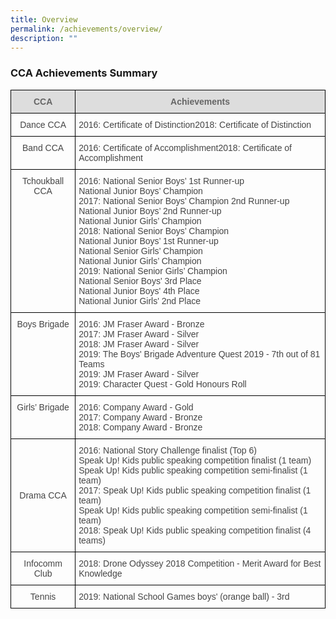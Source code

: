 ```yaml
---
title: Overview
permalink: /achievements/overview/
description: ""
---
```

### CCA Achievements Summary

<table style="border-collapse:collapse;border-spacing:0" class="tg"><thead><tr><th style="background-color:#DDD;border-color:#000000;border-style:solid;border-width:1px;color:#666;font-family:Arial, sans-serif;font-size:14px;font-weight:bold;overflow:hidden;padding:10px 5px;text-align:center;vertical-align:top;word-break:normal">CCA</th><th style="background-color:#DDD;border-color:#000000;border-style:solid;border-width:1px;color:#666;font-family:Arial, sans-serif;font-size:14px;font-weight:bold;overflow:hidden;padding:10px 5px;text-align:center;vertical-align:top;word-break:normal">Achievements</th></tr></thead><tbody><tr><td style="border-color:#000000;border-style:solid;border-width:1px;color:#454545;font-family:Arial, sans-serif;font-size:14px;overflow:hidden;padding:10px 5px;text-align:center;vertical-align:top;word-break:normal">Dance CCA<br></td><td style="border-color:#000000;border-style:solid;border-width:1px;color:#454545;font-family:Arial, sans-serif;font-size:14px;overflow:hidden;padding:10px 5px;text-align:left;vertical-align:top;word-break:normal">2016: Certificate of Distinction2018: Certificate of Distinction</td></tr><tr><td style="border-color:#000000;border-style:solid;border-width:1px;color:#454545;font-family:Arial, sans-serif;font-size:14px;overflow:hidden;padding:10px 5px;text-align:center;vertical-align:top;word-break:normal">Band CCA</td><td style="border-color:#000000;border-style:solid;border-width:1px;color:#454545;font-family:Arial, sans-serif;font-size:14px;overflow:hidden;padding:10px 5px;text-align:left;vertical-align:top;word-break:normal">2016: Certificate of Accomplishment2018: Certificate of Accomplishment</td></tr><tr><td style="border-color:#000000;border-style:solid;border-width:1px;color:#454545;font-family:Arial, sans-serif;font-size:14px;overflow:hidden;padding:10px 5px;text-align:center;vertical-align:top;word-break:normal">Tchoukball CCA <br></td><td style="border-color:#000000;border-style:solid;border-width:1px;color:#454545;font-family:Arial, sans-serif;font-size:14px;overflow:hidden;padding:10px 5px;text-align:left;vertical-align:top;word-break:normal">2016: National Senior Boys’ 1st Runner-up <br>         National Junior Boys’ Champion<br>2017: National Senior Boys’ Champion 2nd Runner-up <br>         National Junior Boys’ 2nd Runner-up <br>         National Junior Girls’ Champion <br>2018: National Senior Boys’ Champion<br>         National Junior Boys’ 1st Runner-up <br>         National Senior Girls’ Champion<br>         National Junior Girls’ Champion<br>2019: National Senior Girls’ Champion<br>         National Senior Boys' 3rd Place<br>         National Junior Boys' 4th Place<br>         National Junior Girls' 2nd Place</td></tr><tr><td style="border-color:#000000;border-style:solid;border-width:1px;color:#454545;font-family:Arial, sans-serif;font-size:14px;overflow:hidden;padding:10px 5px;text-align:center;vertical-align:top;word-break:normal">Boys Brigade<br></td><td style="border-color:#000000;border-style:solid;border-width:1px;color:#454545;font-family:Arial, sans-serif;font-size:14px;overflow:hidden;padding:10px 5px;text-align:left;vertical-align:top;word-break:normal">2016: JM Fraser Award - Bronze <br>2017: JM Fraser Award - Silver<br>2018: JM Fraser Award - Silver<br>2019: The Boys' Brigade Adventure Quest 2019 - 7th out of 81 Teams <br>2019: JM Fraser Award - Silver<br>2019: Character Quest - Gold Honours Roll<br></td></tr><tr><td style="border-color:#000000;border-style:solid;border-width:1px;color:#454545;font-family:Arial, sans-serif;font-size:14px;overflow:hidden;padding:10px 5px;text-align:center;vertical-align:top;word-break:normal">Girls’ Brigade<br></td><td style="border-color:#000000;border-style:solid;border-width:1px;color:#454545;font-family:Arial, sans-serif;font-size:14px;overflow:hidden;padding:10px 5px;text-align:left;vertical-align:top;word-break:normal">2016: Company Award - Gold <br>2017: Company Award - Bronze<br>2018: Company Award - Bronze</td></tr><tr><td style="border-color:#000000;border-style:solid;border-width:1px;color:#454545;font-family:Arial, sans-serif;font-size:14px;overflow:hidden;padding:10px 5px;text-align:center;vertical-align:middle;word-break:normal"> Drama CCA</td><td style="border-color:#000000;border-style:solid;border-width:1px;color:#454545;font-family:Arial, sans-serif;font-size:14px;overflow:hidden;padding:10px 5px;text-align:left;vertical-align:top;word-break:normal">2016: National Story Challenge finalist (Top 6) <br>         Speak Up! Kids public speaking competition finalist (1 team) <br>         Speak Up! Kids public speaking competition semi-finalist (1 team) <br>2017: Speak Up! Kids public speaking competition finalist (1 team) <br>         Speak Up! Kids public speaking competition semi-finalist (1 team)<br>2018: Speak Up! Kids public speaking competition finalist (4 teams)</td></tr><tr><td style="border-color:#000000;border-style:solid;border-width:1px;color:#454545;font-family:Arial, sans-serif;font-size:14px;overflow:hidden;padding:10px 5px;text-align:center;vertical-align:top;word-break:normal">Infocomm Club</td><td style="border-color:#000000;border-style:solid;border-width:1px;color:#454545;font-family:Arial, sans-serif;font-size:14px;overflow:hidden;padding:10px 5px;text-align:left;vertical-align:top;word-break:normal">2018: Drone Odyssey 2018 Competition - Merit Award for Best Knowledge </td></tr><tr><td style="border-color:#000000;border-style:solid;border-width:1px;color:#454545;font-family:Arial, sans-serif;font-size:14px;overflow:hidden;padding:10px 5px;text-align:center;vertical-align:top;word-break:normal">Tennis</td><td style="border-color:#000000;border-style:solid;border-width:1px;color:#454545;font-family:Arial, sans-serif;font-size:14px;overflow:hidden;padding:10px 5px;text-align:left;vertical-align:top;word-break:normal">2019: National School Games boys' (orange ball) - 3rd </td></tr></tbody></table>